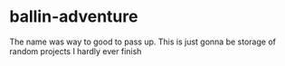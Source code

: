 # ballin-adventure

The name was way to good to pass up. This is just gonna be storage of random projects I hardly ever finish
